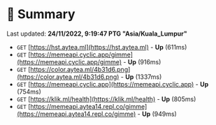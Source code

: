 # 📖 Summary
Last updated: **24/11/2022, 9:19:47 PTG "Asia/Kuala_Lumpur"**

- `GET` [https://hst.aytea.ml](https://hst.aytea.ml) - **Up** (611ms)
- `GET` [https://memeapi.cyclic.app/gimme](https://memeapi.cyclic.app/gimme) - **Up** (916ms)
- `GET` [https://color.aytea.ml/4b31d6.png](https://color.aytea.ml/4b31d6.png) - **Up** (1337ms)
- `GET` [https://memeapi.cyclic.app](https://memeapi.cyclic.app) - **Up** (754ms)
- `GET` [https://klik.ml/health](https://klik.ml/health) - **Up** (805ms)
- `GET` [https://memeapi.aytea14.repl.co/gimme](https://memeapi.aytea14.repl.co/gimme) - **Up** (949ms)
